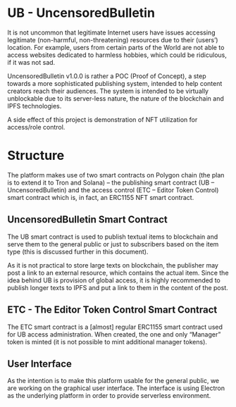 # UB - UncensoredBulletin
It is not uncommon that legitimate Internet users have issues accessing legitimate (non-harmful, non-threatening)
resources due to their (users’) location. For example, users from certain parts of the World are not able to access
websites dedicated to harmless hobbies, which could be ridiculous, if it was not sad.

UncensoredBulletin v1.0.0 is rather a POC (Proof of Concept), a step towards a more sophisticated publishing
system, intended to help content creators reach their audiences. The system is intended to be virtually unblockable 
due to its server-less nature, the nature of the blockchain and IPFS technologies.

A side effect of this project is demonstration of NFT utilization for access/role control.

# Structure
The platform makes use of two smart contracts on Polygon chain (the plan is to extend it to Tron and Solana) – the
publishing smart contract (UB – UncensoredBulletin) and the access control (ETC – Editor Token Control) smart
contract which is, in fact, an ERC1155 NFT smart contract.

## UncensoredBulletin Smart Contract
The UB smart contract is used to publish textual items to blockchain and serve them to the general public or just
to subscribers based on the item type (this is discussed further in this document).

As it is not practical to store large texts on blockchain, the publisher may post a link to an external resource, which
contains the actual item. Since the idea behind UB is provision of global access, it is highly recommended to publish
longer texts to IPFS and put a link to them in the content of the post.

## ETC - The Editor Token Control Smart Contract
The ETC smart contract is a \[almost\] regular ERC1155 smart contract used for UB access administration. When
created, the one and only “Manager” token is minted (it is not possible to mint additional manager tokens).

## User Interface
As the intention is to make this platform usable for the general public, we are working on the graphical user interface.
The interface is using Electron as the underlying platform in order to provide serverless environment.
